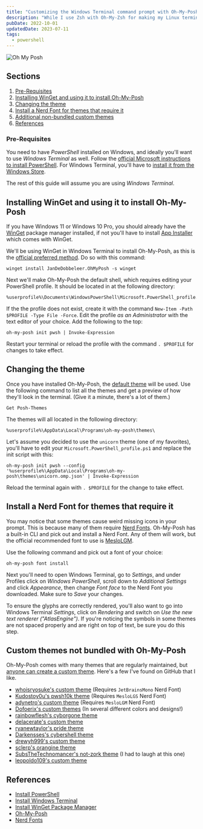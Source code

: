 ```yaml
---
title: "Customizing the Windows Terminal command prompt with Oh-My-Posh"
description: "While I use Zsh with Oh-My-Zsh for making my Linux terminal pretty, it's not available for Windows. Luckily it's brother from another mother Oh-My-Posh basically does the same thing for Windows Terminal and PowerShell."
pubDate: 2022-10-01
updatedDate: 2023-07-11
tags:
  - powershell
---
```


<img src="/oh-my-posh.png" class="posh-img" loading="eager" decoding="async" alt="Oh My Posh" />

## Sections

1. [Pre-Requisites](#pre)
2. [Installing WinGet and using it to install Oh-My-Posh](#install)
3. [Changing the theme](#theme)
4. [Install a Nerd Font for themes that require it](#font)
5. [Additional non-bundled custom themes](#custom)
6. [References](#ref)

<div id='pre'/>

### Pre-Requisites

You need to have _PowerShell_ installed on Windows, and ideally you'll want to use _Windows Terminal_ as well. Follow the <a href="https://learn.microsoft.com/en-us/powershell/scripting/install/installing-powershell-on-windows?view=powerShell-7.2#msi" target="_blank">official Microsoft instructions to install PowerShell</a>. For Windows Terminal, you'll have to <a href="https://aka.ms/terminal" target="_blank">install it from the Windows Store</a>.

The rest of this guide will assume you are using <em>Windows Terminal</em>.

<div id='install'/>

## Installing WinGet and using it to install Oh-My-Posh

If you have Windows 11 or Windows 10 Pro, you should already have the <a href="https://learn.microsoft.com/en-us/windows/package-manager/winget" target="_blank">WinGet</a> package manager installed, if not you'll have to install <a href="https://www.microsoft.com/p/app-installer" target="_blank">App Installer</a> which comes with WinGet.

We'll be using WinGet in Windows Terminal to install Oh-My-Posh, as this is the <a href="https://ohmyposh.dev/docs/installation/windows" target="_blank">official preferred method</a>. Do so with this command:

```shell
winget install JanDeDobbeleer.OhMyPosh -s winget
```

Next we'll make Oh-My-Posh the default shell, which requires editing your PowerShell profile. It should be located in at the following directory:

```shell
%userprofile%\Documents\WindowsPowerShell\Microsoft.PowerShell_profile.ps1
```

If the the profile does not exist, create it with the command `New-Item -Path $PROFILE -Type File -Force`. Edit the profile _as an Administrator_ with the text editor of your choice. Add the following to the top:

```shell
oh-my-posh init pwsh | Invoke-Expression
```

Restart your terminal or reload the profile with the command `. $PROFILE` for changes to take effect.

<div id='theme'/>

## Changing the theme

Once you have installed Oh-My-Posh, the <a href="https://github.com/JanDeDobbeleer/oh-my-posh/blob/main/themes/default.omp.json" target="_blank">default theme</a> will be used. Use the following command to list all the themes and get a preview of how they'll look in the terminal. (Give it a minute, there's a lot of them.)

```shell
Get Posh-Themes
```

The themes will all located in the following directory:

```shell
%userprofile%\AppData\Local\Programs\oh-my-posh\themes\
```

Let's assume you decided to use the `unicorn` theme (one of my favorites), you'll have to edit your `Microsoft.PowerShell_profile.ps1` and replace the init script with this:

```shell
oh-my-posh init pwsh --config '%userprofile%\AppData\Local\Programs\oh-my-posh\themes\unicorn.omp.json' | Invoke-Expression
```

Reload the terminal again with `. $PROFILE` for the change to take effect.

<div id='fonts'/>

## Install a Nerd Font for themes that require it

You may notice that some themes cause weird missing icons in your prompt. This is because many of them require <a href="https://nerdfonts.com" target="_blank">Nerd Fonts</a>. Oh-My-Posh has a built-in CLI and pick out and install a Nerd Font. Any of them will work, but the official recommended font to use is <a href="https://github.com/ryanoasis/nerd-fonts/releases/download/v3.0.2/Meslo.zip" target="_blank">MesloLGM</a>.

Use the following command and pick out a font of your choice:

```shell
oh-my-posh font install
```

Next you'll need to open Windows Terminal, go to _Settings_, and under Profiles click on _Windows PowerShell_, scroll down to _Additional Settings_ and click _Appearance_, then change _Font face_ to the Nerd Font you downloaded. Make sure to _Save_ your changes.

To ensure the glyphs are correctly rendered, you'll also want to go into Windows Terminal _Settings_, click on _Rendering_ and switch on _Use the new text renderer ("AtlasEngine")_. If you're noticing the symbols in some themes are not spaced properly and are right on top of text, be sure you do this step.

## Custom themes not bundled with Oh-My-Posh

Oh-My-Posh comes with many themes that are regularly maintained, but [anyone can create a custom theme](https://ohmyposh.dev/docs/configuration/overview). Here's a few I've found on GitHub that I like.

- [whoisryosuke's custom theme](https://gist.github.com/whoisryosuke/3b34892672a2a28e14f54dda80348b86) (Requires `JetBrainsMono` Nerd Font)
- [Kudostoy0u's pwsh10k theme](https://github.com/Kudostoy0u/pwsh10k) (Requires `MesloLGS` Nerd Font)
- [adynetro's custom theme](https://github.com/adynetro/posh) (Requires `MesloLGM` Nerd Font)
- [Dofoerix's custom themes](https://github.com/Dofoerix/Dfrx-Prompt-Theme) (In several different colors and designs!)
- [rainbowflesh's cyborgone theme](https://github.com/rainbowflesh/cyberposh-theme)
- [delacerate's custom theme](https://github.com/delacerate/theme-prompt/blob/main/delacerate.omp.json)
- [ryanewtaylor's pride theme](https://github.com/ryanewtaylor/oh-my-posh-themes)
- [Darkensses's cybershell theme](https://github.com/Darkensses/cybershell)
- [drewyh999's custom theme](https://github.com/drewyh999/oh-my-drewyh999)
- [sclerp's orangine theme](https://github.com/seclerp/orangine-theme)
- [SubsTheTechnomancer's not-zork theme](https://github.com/SubsTheTechnomancer/Omp-themes) (I had to laugh at this one)
- [leopoldo109's custom theme](https://github.com/leopoldo109/leopoldo-powershell)

<div id='ref'/>

## References

- <a href="https://learn.microsoft.com/en-us/powershell/scripting/install/installing-powershell-on-windows?view=powerShell-7.2#msi" target="_blank">Install PowerShell</a>
- <a href="https://aka.ms/terminal" target="_blank">Install Windows Terminal</a>
- <a href="https://learn.microsoft.com/en-us/windows/package-manager/winget" target="_blank">Install WinGet Package Manager</a>
- <a href="https://ohmyposh.dev" target="_blank">Oh-My-Posh</a>
- <a href="https://nerdfonts.com" target="_blank">Nerd Fonts</a>
